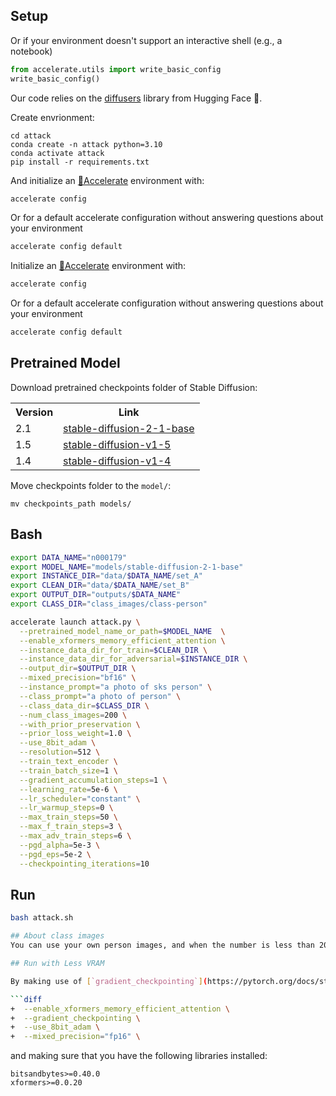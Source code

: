 ## Setup
Or if your environment doesn't support an interactive shell (e.g., a notebook)

```python
from accelerate.utils import write_basic_config
write_basic_config()
```
Our code relies on the [diffusers](https://github.com/huggingface/diffusers) library from Hugging Face 🤗.

Create envrionment:
```shell
cd attack
conda create -n attack python=3.10 
conda activate attack  
pip install -r requirements.txt  
```
And initialize an [🤗Accelerate](https://github.com/huggingface/accelerate/) environment with:

```bash
accelerate config
```

Or for a default accelerate configuration without answering questions about your environment

```bash
accelerate config default
```
Initialize an [🤗Accelerate](https://github.com/huggingface/accelerate/) environment with:

```bash
accelerate config
```

Or for a default accelerate configuration without answering questions about your environment

```bash
accelerate config default
```

## Pretrained Model
Download pretrained checkpoints folder of Stable Diffusion:
<table style="width:100%">
  <tr>
    <th>Version</th>
    <th>Link</th>
  </tr>
  <tr>
    <td>2.1</td>
    <td><a href="https://huggingface.co/stabilityai/stable-diffusion-2-1-base">stable-diffusion-2-1-base</a></td>
  </tr>
  <tr>
    <td>1.5</td>
    <td><a href="https://huggingface.co/runwayml/stable-diffusion-v1-5">stable-diffusion-v1-5</a></td>
  </tr>
  <tr>
    <td>1.4</td>
    <td><a href="https://huggingface.co/CompVis/stable-diffusion-v1-4">stable-diffusion-v1-4</a></td>
  </tr>
</table>

Move checkpoints folder to the `model/`:
```shell
mv checkpoints_path models/
```

## Bash
```bash
export DATA_NAME="n000179"
export MODEL_NAME="models/stable-diffusion-2-1-base"
export INSTANCE_DIR="data/$DATA_NAME/set_A"
export CLEAN_DIR="data/$DATA_NAME/set_B"
export OUTPUT_DIR="outputs/$DATA_NAME"
export CLASS_DIR="class_images/class-person"

accelerate launch attack.py \
  --pretrained_model_name_or_path=$MODEL_NAME  \
  --enable_xformers_memory_efficient_attention \
  --instance_data_dir_for_train=$CLEAN_DIR \
  --instance_data_dir_for_adversarial=$INSTANCE_DIR \
  --output_dir=$OUTPUT_DIR \
  --mixed_precision="bf16" \
  --instance_prompt="a photo of sks person" \
  --class_prompt="a photo of person" \
  --class_data_dir=$CLASS_DIR \
  --num_class_images=200 \
  --with_prior_preservation \
  --prior_loss_weight=1.0 \
  --use_8bit_adam \
  --resolution=512 \
  --train_text_encoder \
  --train_batch_size=1 \
  --gradient_accumulation_steps=1 \
  --learning_rate=5e-6 \
  --lr_scheduler="constant" \
  --lr_warmup_steps=0 \
  --max_train_steps=50 \
  --max_f_train_steps=3 \
  --max_adv_train_steps=6 \
  --pgd_alpha=5e-3 \
  --pgd_eps=5e-2 \
  --checkpointing_iterations=10 
```

## Run
```bash
bash attack.sh

## About class images
You can use your own person images, and when the number is less than 200, the script will automatically generate.

## Run with Less VRAM

By making use of [`gradient_checkpointing`](https://pytorch.org/docs/stable/checkpoint.html) (which is natively supported in Diffusers), [`xformers`](https://github.com/facebookresearch/xformers), and [`bitsandbytes`](https://github.com/TimDettmers/bitsandbytes) libraries, you can train SDXL LoRAs with less than 16GB of VRAM by adding the following flags to your accelerate launch command:

```diff
+  --enable_xformers_memory_efficient_attention \
+  --gradient_checkpointing \
+  --use_8bit_adam \
+  --mixed_precision="fp16" \
```

and making sure that you have the following libraries installed:

```
bitsandbytes>=0.40.0
xformers>=0.0.20
```
